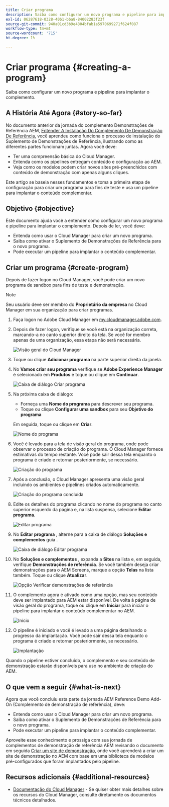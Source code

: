 ```yaml
---
title: Criar programa
description: Saiba como configurar um novo programa e pipeline para implantar o complemento.
exl-id: 06287618-0328-40b1-bba8-84002283f23f
source-git-commit: 940a01cd3b9e4804bfab1a5970699271f624f087
workflow-type: tm+mt
source-wordcount: '715'
ht-degree: 1%

---
```


# Criar programa {#creating-a-program}

Saiba como configurar um novo programa e pipeline para implantar o complemento.

## A História Até Agora {#story-so-far}

No documento anterior da jornada do complemento Demonstrações de Referência AEM, [Entender A Instalação Do Complemento De Demonstração De Referência,](installation.md) você aprendeu como funciona o processo de instalação do Suplemento de Demonstrações de Referência, ilustrando como as diferentes partes funcionam juntas. Agora você deve:

* Ter uma compreensão básica do Cloud Manager.
* Entenda como os pipelines entregam conteúdo e configuração ao AEM.
* Veja como os modelos podem criar novos sites pré-preenchidos com conteúdo de demonstração com apenas alguns cliques.

Este artigo se baseia nesses fundamentos e toma a primeira etapa de configuração para criar um programa para fins de teste e usa um pipeline para implantar o conteúdo complementar.

## Objetivo {#objective}

Este documento ajuda você a entender como configurar um novo programa e pipeline para implantar o complemento. Depois de ler, você deve:

* Entenda como usar o Cloud Manager para criar um novo programa.
* Saiba como ativar o Suplemento de Demonstrações de Referência para o novo programa.
* Pode executar um pipeline para implantar o conteúdo complementar.

## Criar um programa {#create-program}

Depois de fazer logon no Cloud Manager, você pode criar um novo programa de sandbox para fins de teste e demonstração.

>[!NOTE]
>
>Seu usuário deve ser membro do **Proprietário da empresa** no Cloud Manager em sua organização para criar programas.

1. Faça logon no Adobe Cloud Manager em [my.cloudmanager.adobe.com](https://my.cloudmanager.adobe.com/).

1. Depois de fazer logon, verifique se você está na organização correta, marcando-a no canto superior direito da tela. Se você for membro apenas de uma organização, essa etapa não será necessária.

   ![Visão geral do Cloud Manager](assets/cloud-manager.png)

1. Toque ou clique **Adicionar programa** na parte superior direita da janela.

1. No **Vamos criar seu programa** verifique se **Adobe Experience Manager** é selecionado em **Produtos** e toque ou clique em **Continuar**.

   ![Caixa de diálogo Criar programa](assets/create-program.png)

1. Na próxima caixa de diálogo:

   * Forneça uma **Nome do programa** para descrever seu programa.
   * Toque ou clique **Configurar uma sandbox** para seu **Objetivo do programa**

   Em seguida, toque ou clique em **Criar**.

   ![Nome do programa](assets/program-name.png)

1. Você é levado para a tela de visão geral do programa, onde pode observar o processo de criação do programa. O Cloud Manager fornece estimativas do tempo restante. Você pode sair dessa tela enquanto o programa é criado e retornar posteriormente, se necessário.

   ![Criação do programa](assets/program-creation.png)

1. Após a conclusão, o Cloud Manager apresenta uma visão geral incluindo os ambientes e pipelines criados automaticamente.

   ![Criação do programa concluída](assets/creation-complete.png)

1. Edite os detalhes do programa clicando no nome do programa no canto superior esquerdo da página e, na lista suspensa, selecione **Editar programa**.

   ![Editar programa](assets/edit-program.png)

1. No **Editar programa** , alterne para a caixa de diálogo **Soluções e complementos** guia .

   ![Caixa de diálogo Editar programa](assets/edit-program-dialog.png)

1. No **Soluções e complementos** , expanda a **Sites** na lista e, em seguida, verifique **Demonstrações de referência**. Se você também deseja criar demonstrações para o AEM Screens, marque a opção **Telas** na lista também. Toque ou clique **Atualizar**.

   ![Opção Verificar demonstrações de referência](assets/edit-program-add-on.png)

1. O complemento agora é ativado como uma opção, mas seu conteúdo deve ser implantado para AEM estar disponível. De volta à página de visão geral do programa, toque ou clique em **Iniciar** para iniciar o pipeline para implantar o conteúdo complementar no AEM.

   ![Início](assets/deploy.png)

1. O pipeline é iniciado e você é levado a uma página detalhando o progresso da implantação. Você pode sair dessa tela enquanto o programa é criado e retornar posteriormente, se necessário.

   ![Implantação](assets/deployment.png)

Quando o pipeline estiver concluído, o complemento e seu conteúdo de demonstração estarão disponíveis para uso no ambiente de criação do AEM.

## O que vem a seguir {#what-is-next}

Agora que você concluiu esta parte da jornada AEM Reference Demo Add-On (Complemento de demonstração de referência), deve:

* Entenda como usar o Cloud Manager para criar um novo programa.
* Saiba como ativar o Suplemento de Demonstrações de Referência para o novo programa.
* Pode executar um pipeline para implantar o conteúdo complementar.

Aproveite esse conhecimento e prossiga com sua jornada de complementos de demonstração de referência AEM revisando o documento em seguida [Criar um site de demonstração,](create-site.md) onde você aprenderá a criar um site de demonstração no AEM com base em uma biblioteca de modelos pré-configurados que foram implantados pelo pipeline.

## Recursos adicionais {#additional-resources}

* [Documentação do Cloud Manager](https://experienceleague.adobe.com/docs/experience-manager-cloud-service/onboarding/onboarding-concepts/cloud-manager-introduction.html) - Se quiser obter mais detalhes sobre os recursos do Cloud Manager, consulte diretamente os documentos técnicos detalhados.
